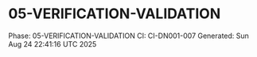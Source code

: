 # 05-VERIFICATION-VALIDATION
Phase: 05-VERIFICATION-VALIDATION
CI: CI-DN001-007
Generated: Sun Aug 24 22:41:16 UTC 2025
